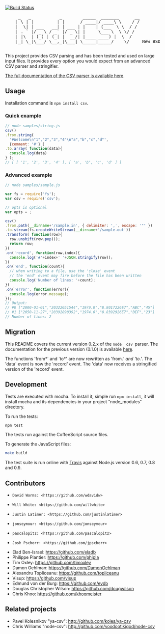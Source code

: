 [![Build Status](https://secure.travis-ci.org/wdavidw/node-csv-parser.png)](http://travis-ci.org/wdavidw/node-csv-parser)

<pre>
     _   _           _        _____  _______      __
    | \ | |         | |      / ____|/ ____\ \    / /
    |  \| | ___   __| | ___ | |    | (___  \ \  / / 
    | . ` |/ _ \ / _` |/ _ \| |     \___ \  \ \/ /  
    | |\  | (_) | (_| |  __/| |____ ____) |  \  /   
    |_| \_|\___/ \__,_|\___| \_____|_____/    \/     New BSD License

</pre>

This project provides CSV parsing and has been tested and used 
on large input files. It provides every option you would expect from an
advanced CSV parser and stringifier.

[The full documentation of the CSV parser is available here](http://www.adaltas.com/projects/node-csv/).

Usage
-----

Installation command is `npm install csv`.

### Quick example

```javascript
// node samples/string.js
csv()
.from.string(
  '#Welcome\n"1","2","3","4"\n"a","b","c","d"',
  {comment: '#'} )
.to.array( function(data){
  console.log(data)
} );
// [ [ '1', '2', '3', '4' ], [ 'a', 'b', 'c', 'd' ] ]
```

### Advanced example
    
```javascript
// node samples/sample.js

var fs = require('fs');
var csv = require('csv');

// opts is optional
var opts = ;

csv()
.from.path(__dirname+'/sample.in', { delimiter: ',', escape: '"' })
.to.stream(fs.createWriteStream(__dirname+'/sample.out'))
.transform( function(row){
  row.unshift(row.pop());
  return row;
})
.on('record', function(row,index){
  console.log('#'+index+' '+JSON.stringify(row));
})
.on('end', function(count){
  // when writing to a file, use the 'close' event
  // the 'end' event may fire before the file has been written
  console.log('Number of lines: '+count);
})
.on('error', function(error){
  console.log(error.message);
});
// Output:
// #0 ["2000-01-01","20322051544","1979.0","8.8017226E7","ABC","45"]
// #1 ["2050-11-27","28392898392","1974.0","8.8392926E7","DEF","23"]
// Number of lines: 2
```

Migration
---------

This README covers the current version 0.2.x of the `node 
csv `parser. The documentation for the previous version (0.1.0) is 
available [here](https://github.com/wdavidw/node-csv-parser/tree/v0.1).

The functions 'from*' and 'to*' are now rewritten as 'from.*' and 'to.*'. The 'data'
event is now the 'record' event. The 'data' now receives a stringified version of 
the 'record' event.

Development
-----------

Tests are executed with mocha. To install it, simple run `npm install`, it will install
mocha and its dependencies in your project "node_modules" directory.

To run the tests:
```bash
npm test
```

The tests run against the CoffeeScript source files.

To generate the JavaScript files:
```bash
make build
```

The test suite is run online with [Travis][travis] against Node.js version 0.6, 0.7, 0.8 and 0.9.

Contributors
------------

*	  David Worms: <https://github.com/wdavidw>
*	  Will White: <https://github.com/willwhite>
*	  Justin Latimer: <https://github.com/justinlatimer>
*	  jonseymour: <https://github.com/jonseymour>
*	  pascalopitz: <https://github.com/pascalopitz>
*	  Josh Pschorr: <https://github.com/jpschorr>
*   Elad Ben-Israel: <https://github.com/eladb>
*   Philippe Plantier: <https://github.com/phipla>
*   Tim Oxley: <https://github.com/timoxley>
*   Damon Oehlman: <https://github.com/DamonOehlman>
*   Alexandru Topliceanu: <https://github.com/topliceanu>
*   Visup: <https://github.com/visup>
*   Edmund von der Burg: <https://github.com/evdb>
*   Douglas Christopher Wilson: <https://github.com/dougwilson>
*   Chris Khoo: <https://github.com/khoomeister>

Related projects
----------------

*   Pavel Kolesnikov "ya-csv": <http://github.com/koles/ya-csv>
*   Chris Williams "node-csv": <http://github.com/voodootikigod/node-csv>

[travis]: https://travis-ci.org/#!/wdavidw/node-csv-parser

